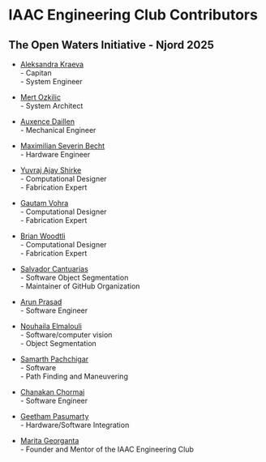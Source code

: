 # IAAC Engineering Club Contributors

## The Open Waters Initiative - Njord 2025

* [Aleksandra Kraeva](https://es.linkedin.com/in/sashanosense?trk=public_post_reshare-text)<br> - Capitan <br>- System Engineer
* [Mert Ozkilic](https://es.linkedin.com/in/mert-ozkilic?trk=public_post_reshare-text)<br> - System Architect
* [Auxence Daillen](http://linkedin.com/in/auxence-daillen-32aab7226)<br> - Mechanical Engineer
* [Maximilian Severin Becht](https://www.linkedin.com/in/maximilian-becht-61a929207/)<br> - Hardware Engineer
* [Yuvraj Ajay Shirke](https://es.linkedin.com/in/yuvraj-shirke-344406b4)<br> - Computational Designer <br> - Fabrication Expert
* [Gautam Vohra](http://linkedin.com/in/gautam-vohra)<br> - Computational Designer <br> - Fabrication Expert
* [Brian Woodtli](http://linkedin.com/in/brian-woodtli-8120b811b)<br> - Computational Designer <br> - Fabrication Expert
* [Salvador Cantuarias](https://www.linkedin.com/in/salvador-cantuarias-bb5715268/?locale=en_US)<br> - Software Object Segmentation <br> - Maintainer of GitHub Organization
* [Arun Prasad](http://linkedin.com/in/architectarunprasad)<br> - Software Engineer
* [Nouhaila Elmalouli](www.linkedin.com/in/nouhaila-elmalouli-46517a208)<br> - Software/computer vision <br> - Object Segmentation 
* [Samarth Pachchigar](www.linkedin.com/in/samarth-pachchigar-245a48114)<br> - Software <br> - Path Finding and Maneuvering
* [Chanakan Chormai](https://es.linkedin.com/in/chanakanchormai?trk=public_post_reshare-text)<br> - Software Engineer
* [Geetham Pasumarty](http://linkedin.com/in/geetham-pasumarty-7210011b4)<br> - Hardware/Software Integration


* [Marita Georganta](https://www.linkedin.com/in/marita-georganta/)<br> - Founder and Mentor of the IAAC Engineering Club
